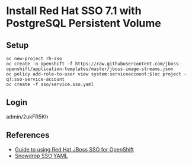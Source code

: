 Install Red Hat SSO 7.1 with PostgreSQL Persistent Volume
===============

Setup
-----

```
oc new-project rh-sso
oc create -n openshift -f https://raw.githubusercontent.com/jboss-openshift/application-templates/master/jboss-image-streams.json
oc policy add-role-to-user view system:serviceaccount:$(oc project -q):sso-service-account
oc create -f sso/service.sso.yaml

```

Login
-----
admin/2ukFR5Kh

References
------

* [Guide to using Red Hat JBoss SSO for OpenShift](https://access.redhat.com/documentation/en-us/red_hat_jboss_middleware_for_openshift/3/single/red_hat_jboss_sso_for_openshift/index)
* [Snowdrop SSO YAML](https://github.com/snowdrop/spring-boot-http-secured-booster/blob/master/service.sso.yaml)